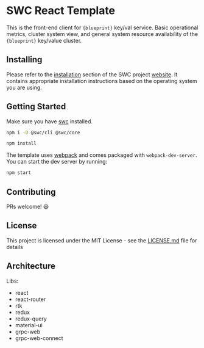 # SWC React Template
This is the front-end client for `{blueprint}` key/val service. Basic operational metrics, cluster system view, and general system resource availability of the `{blueprint}` key/value cluster.

## Installing
Please refer to the [installation](https://swc-project.github.io/docs/installation) section of the SWC project [website](https://swc-project.github.io). It contains appropriate installation instructions based on the operating system you are using.

## Getting Started
Make sure you have [swc]() installed.
```bash
npm i -D @swc/cli @swc/core
```

```bash
npm install
```

The template uses [webpack](https://webpack.js.org/) and comes packaged with `webpack-dev-server`. You can start the dev server by running:

```bash
npm start
```

## Contributing
PRs welcome! :smiley:

## License
This project is licensed under the MIT License - see the [LICENSE.md](LICENSE.md) file for details

## Architecture

Libs:
* react
* react-router
* rtk
* redux
* redux-query
* material-ui
* grpc-web
* grpc-web-connect

